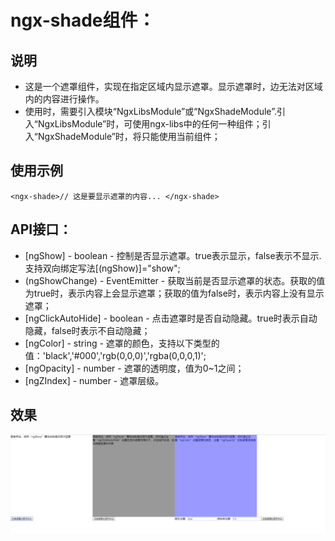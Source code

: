 # ngx-shade组件：
## 说明
- 这是一个遮罩组件，实现在指定区域内显示遮罩。显示遮罩时，边无法对区域内的内容进行操作。
- 使用时，需要引入模块“NgxLibsModule”或“NgxShadeModule”.引入“NgxLibsModule”时，可使用ngx-libs中的任何一种组件；引入“NgxShadeModule”时，将只能使用当前组件；

## 使用示例
`<ngx-shade>// 这是要显示遮罩的内容... </ngx-shade>`

## API接口：
- [ngShow] - boolean - 控制是否显示遮罩。true表示显示，false表示不显示.支持双向绑定写法[(ngShow)]="show";
- (ngShowChange) - EventEmitter - 获取当前是否显示遮罩的状态。获取的值为true时，表示内容上会显示遮罩；获取的值为false时，表示内容上没有显示遮罩；
- [ngClickAutoHide] - boolean - 点击遮罩时是否自动隐藏。true时表示自动隐藏，false时表示不自动隐藏；
- [ngColor] - string - 遮罩的颜色，支持以下类型的值：'black','#000','rgb(0,0,0)','rgba(0,0,0,1)';
- [ngOpacity] - number - 遮罩的透明度，值为0~1之间；
- [ngZIndex] - number - 遮罩层级。

## 效果
![Image text](/src/assets/app/modules/shade-demo/img/effect.png)
